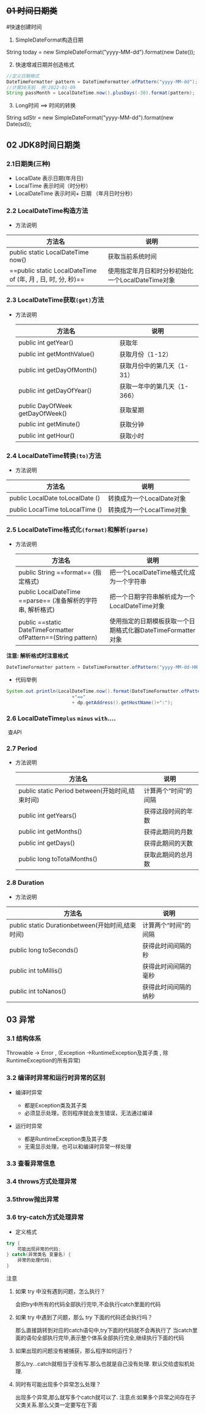
## ~~01 时间日期类~~

#快速创建时间

1. SimpleDateFormat构造日期

String today = new SimpleDateFormat("yyyy-MM-dd").format(new Date());

2. 快速增减日期并创造格式
```java
//定义日期格式  
DateTimeFormatter pattern = DateTimeFormatter.ofPattern("yyyy-MM-dd");
//计算30天前  例:2022-01-09
String passMonth = LocalDateTime.now().plusDays(-30).format(pattern);
```
3. Long时间 ==> 时间的转换

String sdStr = new SimpleDateFormat("yyyy-MM-dd").format(new Date(sd));

## 02 JDK8时间日期类



### 2.1日期类(三种)

- LocalDate	表示日期(年月日)
- LocalTime       表示时间（时分秒）
- LocalDateTime    表示时间+ 日期 （年月日时分秒）



### 2.2 LocalDateTime构造方法

- 方法说明

| 方法名                                                       | 说明                                              |
| ------------------------------------------------------------ | ------------------------------------------------- |
| public static LocalDateTime now()                            | 获取当前系统时间                                  |
| ==public static LocalDateTime of  (年, 月 , 日, 时, 分, 秒)== | 使用指定年月日和时分秒初始化一个LocalDateTime对象 |



### 2.3 LocalDateTime获取`(get)`方法

+ 方法说明

  | 方法名                          | 说明                        |
  | ------------------------------- | --------------------------- |
  | public int getYear()            | 获取年                      |
  | public int getMonthValue()      | 获取月份（1-12）            |
  | public int getDayOfMonth()      | 获取月份中的第几天（1-31）  |
  | public int getDayOfYear()       | 获取一年中的第几天（1-366） |
  | public DayOfWeek getDayOfWeek() | 获取星期                    |
  | public int getMinute()          | 获取分钟                    |
  | public int getHour()            | 获取小时                    |

  


### 2.4 LocalDateTime转换`(to)`方法

- 方法说明		

| 方法名                           | 说明                      |
| -------------------------------- | ------------------------- |
| public LocalDate  toLocalDate () | 转换成为一个LocalDate对象 |
| public LocalTime toLocalTime ()  | 转换成为一个LocalTime对象 |



### 2.5 LocalDateTime格式化`(format)`和解析`(parse)`

+ 方法说明

  | 方法名                                                       | 说明                                                        |
  | ------------------------------------------------------------ | ----------------------------------------------------------- |
  | public String ==format== (指定格式)                          | 把一个LocalDateTime格式化成为一个字符串                     |
  | public LocalDateTime ==parse== (准备解析的字符串, 解析格式)  | 把一个日期字符串解析成为一个LocalDateTime对象               |
  | public ==static DateTimeFormatter ofPattern==(String pattern) | 使用指定的日期模板获取一个日期格式化器DateTimeFormatter对象 |

**注意: 解析格式时注意格式**


```java
DateTimeFormatter pattern = DateTimeFormatter.ofPattern("yyyy-MM-dd-HH:mm:ss");  //小yyyy大MM小dd大HH小mm小ss
```

- 代码举例

```java
System.out.println(LocalDateTime.now().format(DateTimeFormatter.ofPattern("yyyy-MM-dd HH-mm-ss"))
                        +"=="
                        + dp.getAddress().getHostName()+":");
```



### 2.6 LocalDateTime`plus`  `minus`  `with`....

​	查API



### 2.7  Period

+ 方法说明

  | 方法名                                          | 说明                 |
  | ----------------------------------------------- | -------------------- |
  | public static Period between(开始时间,结束时间) | 计算两个“时间"的间隔 |
  | public int getYears()                           | 获得这段时间的年数   |
  | public int getMonths()                          | 获得此期间的月数     |
  | public int getDays()                            | 获得此期间的天数     |
  | public long toTotalMonths()                     | 获取此期间的总月数   |

  


### 2.8  Duration

-  方法说明

  | 方法名                                           | 说明                 |
  | ------------------------------------------------ | -------------------- |
  | public static Durationbetween(开始时间,结束时间) | 计算两个“时间"的间隔 |
  | public long toSeconds()                          | 获得此时间间隔的秒   |
  | public int toMillis()                            | 获得此时间间隔的毫秒 |
  | public int toNanos()                             | 获得此时间间隔的纳秒 |




## 03 异常

### 3.1 结构体系

Throwable -> Error , (Exception ->RuntimeException及其子类 , 除RuntimeException的所有异常)

### 3.2 编译时异常和运行时异常的区别

- 编译时异常

  - 都是Exception类及其子类
  - 必须显示处理，否则程序就会发生错误，无法通过编译

- 运行时异常

  - 都是RuntimeException类及其子类
  - 无需显示处理，也可以和编译时异常一样处理

### 3.3 查看异常信息

### 3.4 throws方式处理异常

### 3.5throw抛出异常

### 3.6 try-catch方式处理异常

- 定义格式


```java
try {
	可能出现异常的代码;
} catch(异常类名 变量名) {
	异常的处理代码;
}
```

  注意

  1. 如果 try 中没有遇到问题，怎么执行？

     会把try中所有的代码全部执行完毕,不会执行catch里面的代码

  2. 如果 try 中遇到了问题，那么 try 下面的代码还会执行吗？

     那么直接跳转到对应的catch语句中,try下面的代码就不会再执行了
     当catch里面的语句全部执行完毕,表示整个体系全部执行完全,继续执行下面的代码

  3. 如果出现的问题没有被捕获，那么程序如何运行？

     那么try...catch就相当于没有写.那么也就是自己没有处理.
     默认交给虚拟机处理.

  4. 同时有可能出现多个异常怎么处理？

     出现多个异常,那么就写多个catch就可以了.
     注意点:如果多个异常之间存在子父类关系.那么父类一定要写在下面
     
     
